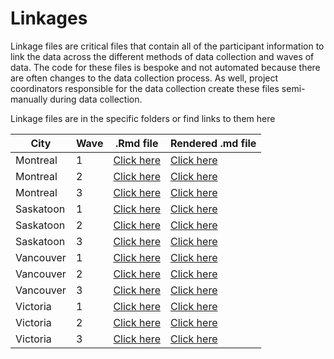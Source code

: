 # Linkages

Linkage files are critical files that contain all of the participant information to link the data across the different methods of data collection and waves of data. The code for these files is bespoke and not automated because there are often changes to the data collection process. As well, project coordinators responsible for the data collection create these files semi-manually during data collection. 

Linkage files are in the specific folders or find links to them here

| City | Wave | .Rmd file | Rendered .md file |
| ---- | ---- | --------- | ----------------- |
| Montreal | 1 | [Click here](https://github.com/TeamINTERACT/data_pipeline/blob/master/linkage/Montreal/wave1_montreal_linkage.Rmd) | [Click here](https://github.com/TeamINTERACT/data_pipeline/blob/master/linkage/Montreal/wave1_montreal_linkage.md) |
| Montreal | 2 | [Click here](https://github.com/TeamINTERACT/data_pipeline/blob/master/linkage/Montreal/wave2_montreal_linkage.Rmd) | [Click here](https://github.com/TeamINTERACT/data_pipeline/blob/master/linkage/Montreal/wave2_montreal_linkage.md) |
| Montreal | 3 | [Click here](https://github.com/TeamINTERACT/data_pipeline/blob/master/linkage/Montreal/wave3_montreal_linkage.Rmd) | [Click here](https://github.com/TeamINTERACT/data_pipeline/blob/master/linkage/Montreal/wave3_montreal_linkage.md) |
| Saskatoon | 1 | [Click here](https://github.com/TeamINTERACT/data_pipeline/blob/master/linkage/Saskatoon/wave1_saskatoon_linkage.Rmd) | [Click here](https://github.com/TeamINTERACT/data_pipeline/blob/master/linkage/Saskatoon/wave1_saskatoon_linkage.md) |
| Saskatoon | 2 | [Click here](https://github.com/TeamINTERACT/data_pipeline/blob/master/linkage/Saskatoon/wave2_saskatoon_linkage.Rmd) | [Click here](https://github.com/TeamINTERACT/data_pipeline/blob/master/linkage/Saskatoon/wave2_saskatoon_linkage.md) |
| Saskatoon | 3 | [Click here](https://github.com/TeamINTERACT/data_pipeline/blob/master/linkage/Saskatoon/wave3_saskatoon_linkage.Rmd) | [Click here](https://github.com/TeamINTERACT/data_pipeline/blob/master/linkage/Saskatoon/wave3_saskatoon_linkage.md) |
| Vancouver | 1 | [Click here](https://github.com/TeamINTERACT/data_pipeline/blob/master/linkage/Vancouver/wave1_vancouver_linkage.Rmd) | [Click here](https://github.com/TeamINTERACT/data_pipeline/blob/master/linkage/Vancouver/wave1_vancouver_linkage.md) |
| Vancouver | 2 | [Click here](https://github.com/TeamINTERACT/data_pipeline/blob/master/linkage/Vancouver/wave2_vancouver_linkage.Rmd) | [Click here](https://github.com/TeamINTERACT/data_pipeline/blob/master/linkage/Vancouver/wave2_vancouver_linkage.md) |
| Vancouver | 3 | [Click here](https://github.com/TeamINTERACT/data_pipeline/blob/master/linkage/Vancouver/wave3_vancouver_linkage.Rmd) | [Click here](https://github.com/TeamINTERACT/data_pipeline/blob/master/linkage/Vancouver/wave3_vancouver_linkage.md) |
| Victoria | 1 | [Click here](https://github.com/TeamINTERACT/data_pipeline/blob/master/linkage/Victoria/wave1_victoria_linkage.Rmd) | [Click here](https://github.com/TeamINTERACT/data_pipeline/blob/master/linkage/Victoria/wave1_victoria_linkage.md) |
| Victoria | 2 | [Click here](https://github.com/TeamINTERACT/data_pipeline/blob/master/linkage/Victoria/wave2_victoria_linkage.Rmd) | [Click here](https://github.com/TeamINTERACT/data_pipeline/blob/master/linkage/Victoria/wave2_victoria_linkage.md) |
| Victoria | 3 | [Click here](https://github.com/TeamINTERACT/data_pipeline/blob/master/linkage/Victoria/wave3_victoria_linkage.Rmd) | [Click here](https://github.com/TeamINTERACT/data_pipeline/blob/master/linkage/Victoria/wave3_victoria_linkage.md) |

